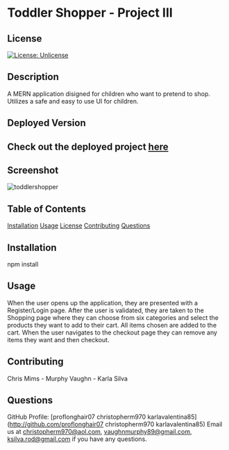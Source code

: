 # Toddler Shopper - Project III

  ## License
  [![License: Unlicense](https://img.shields.io/badge/license-Unlicense-blue.svg)](http://unlicense.org/)
  
  ## Description
  A MERN application disigned for children who want to pretend to shop. Utilizes a safe and easy to use UI for children.

  ## Deployed Version
  ## Check out the deployed project [here](https://mighty-woodland-98663.herokuapp.com/)
  
  ## Screenshot
  ![toddlershopper](https://user-images.githubusercontent.com/63941758/96482534-71e48100-1201-11eb-8126-b5b4ce4f013c.jpg)

  ## Table of Contents
  [Installation](#Installation)
  [Usage](#Usage)
  [License](#License)
  [Contributing](#Contributing)
  [Questions](#Questions)

  ## Installation
  npm install

  ## Usage
  When the user opens up the application, they are presented with a Register/Login page. After the user is validated, they are taken to the Shopping page where they can choose from six categories and select the products they want to add to their cart. All items chosen are added to the cart. When the user navigates to the checkout page they can remove any items they want and then checkout.

  ## Contributing
  Chris Mims - Murphy Vaughn - Karla Silva


  ## Questions 
  GitHub Profile: [proflonghair07 christopherm970 karlavalentina85](http://github.com/proflonghair07 christopherm970 karlavalentina85)
  Email us at christopherm970@aol.com, vaughnmurphy89@gmail.com, ksilva.rod@gmail.com if you have any questions.
  
